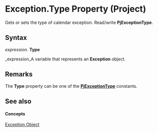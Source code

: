 
# Exception.Type Property (Project)

Gets or sets the type of calendar exception. Read/write  **PjExceptionType**.


## Syntax

 _expression_. **Type**

 _expression_A variable that represents an  **Exception** object.


## Remarks

The  **Type** property can be one of the **[PjExceptionType](416764be-d734-e5cd-f269-2f21551a7599.md)** constants.


## See also


#### Concepts


 [Exception Object](105372cd-2e8b-0fd0-f565-0a75c907a40a.md)
